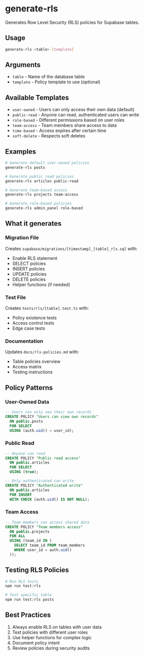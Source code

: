 # generate-rls

Generates Row Level Security (RLS) policies for Supabase tables.

## Usage
```bash
generate-rls <table> [template]
```

## Arguments
- `table` - Name of the database table
- `template` - Policy template to use (optional)

## Available Templates
- `user-owned` - Users can only access their own data (default)
- `public-read` - Anyone can read, authenticated users can write
- `role-based` - Different permissions based on user roles
- `team-access` - Team members share access to data
- `time-based` - Access expires after certain time
- `soft-delete` - Respects soft deletes

## Examples
```bash
# Generate default user-owned policies
generate-rls posts

# Generate public read policies
generate-rls articles public-read

# Generate team-based access
generate-rls projects team-access

# Generate role-based policies
generate-rls admin_panel role-based
```

## What it generates

### Migration File
Creates `supabase/migrations/[timestamp]_[table]_rls.sql` with:
- Enable RLS statement
- SELECT policies
- INSERT policies
- UPDATE policies
- DELETE policies
- Helper functions (if needed)

### Test File
Creates `tests/rls/[table].test.ts` with:
- Policy existence tests
- Access control tests
- Edge case tests

### Documentation
Updates `docs/rls-policies.md` with:
- Table policies overview
- Access matrix
- Testing instructions

## Policy Patterns

### User-Owned Data
```sql
-- Users can only see their own records
CREATE POLICY "Users can view own records"
  ON public.posts
  FOR SELECT
  USING (auth.uid() = user_id);
```

### Public Read
```sql
-- Anyone can read
CREATE POLICY "Public read access"
  ON public.articles
  FOR SELECT
  USING (true);

-- Only authenticated can write
CREATE POLICY "Authenticated write"
  ON public.articles
  FOR INSERT
  WITH CHECK (auth.uid() IS NOT NULL);
```

### Team Access
```sql
-- Team members can access shared data
CREATE POLICY "Team members access"
  ON public.projects
  FOR ALL
  USING (team_id IN (
    SELECT team_id FROM team_members
    WHERE user_id = auth.uid()
  ));
```

## Testing RLS Policies
```bash
# Run RLS tests
npm run test:rls

# Test specific table
npm run test:rls posts
```

## Best Practices
1. Always enable RLS on tables with user data
2. Test policies with different user roles
3. Use helper functions for complex logic
4. Document policy intent
5. Review policies during security audits
